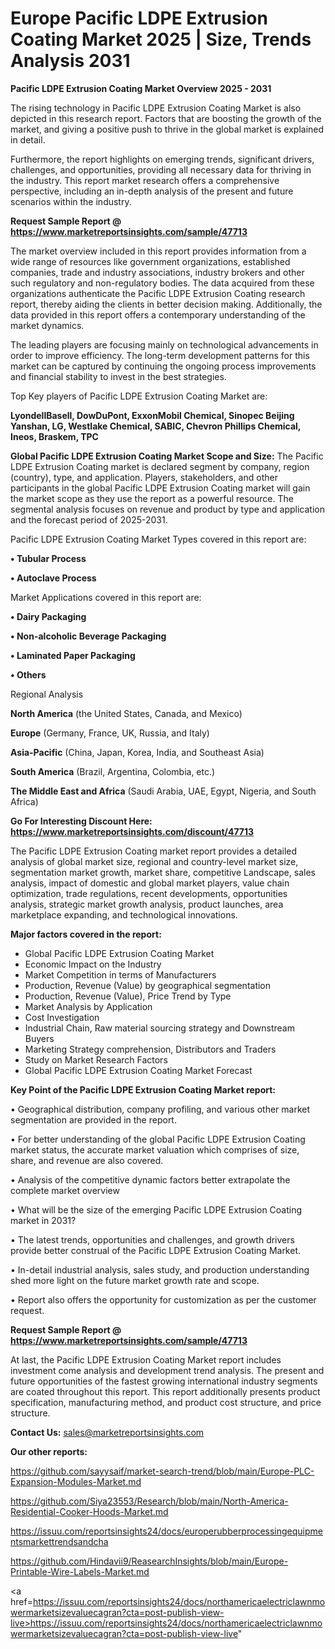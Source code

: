# Europe Pacific LDPE Extrusion Coating Market 2025 | Size, Trends Analysis 2031

<Strong> Pacific LDPE Extrusion Coating Market Overview 2025 - 2031</strong>

The rising technology in Pacific LDPE Extrusion Coating Market is also depicted in this research report. Factors that are boosting the growth of the market, and giving a positive push to thrive in the global market is explained in detail.

Furthermore, the report highlights on emerging trends, significant drivers, challenges, and opportunities, providing all necessary data for thriving in the industry. This report market research offers a comprehensive perspective, including an in-depth analysis of the present and future scenarios within the industry.

<strong>Request Sample Report @ <a href=https://www.marketreportsinsights.com/sample/47713>https://www.marketreportsinsights.com/sample/47713</a></strong>

The market overview included in this report provides information from a wide range of resources like government organizations, established companies, trade and industry associations, industry brokers and other such regulatory and non-regulatory bodies. The data acquired from these organizations authenticate the Pacific LDPE Extrusion Coating research report, thereby aiding the clients in better decision making. Additionally, the data provided in this report offers a contemporary understanding of the market dynamics.

The leading players are focusing mainly on technological advancements in order to improve efficiency. The long-term development patterns for this market can be captured by continuing the ongoing process improvements and financial stability to invest in the best strategies.

Top Key players of Pacific LDPE Extrusion Coating Market are:

<strong>LyondellBasell, DowDuPont, ExxonMobil Chemical, Sinopec Beijing Yanshan, LG, Westlake Chemical, SABIC, Chevron Phillips Chemical, Ineos, Braskem, TPC</strong>

<strong><b>Global Pacific LDPE Extrusion Coating Market Scope and Size:</b></strong>
The Pacific LDPE Extrusion Coating market is declared segment by company, region (country), type, and application. Players, stakeholders, and other participants in the global Pacific LDPE Extrusion Coating market will gain the market scope as they use the report as a powerful resource. The segmental analysis focuses on revenue and product by type and application and the forecast period of 2025-2031.

Pacific LDPE Extrusion Coating Market Types covered in this report are:

<strong>•  Tubular Process

•  Autoclave Process</strong>

Market Applications covered in this report are:

<strong>•  Dairy Packaging

•  Non-alcoholic Beverage Packaging

•  Laminated Paper Packaging

•  Others</strong> 

Regional Analysis

<strong>North America</strong> (the United States, Canada, and Mexico)

<strong>Europe</strong> (Germany, France, UK, Russia, and Italy)

<strong>Asia-Pacific</strong> (China, Japan, Korea, India, and Southeast Asia)

<strong>South America</strong> (Brazil, Argentina, Colombia, etc.)

<strong>The Middle East and Africa</strong> (Saudi Arabia, UAE, Egypt, Nigeria, and South Africa)

<strong>Go For Interesting Discount Here: <a href=https://www.marketreportsinsights.com/discount/47713>https://www.marketreportsinsights.com/discount/47713</a></strong>

The Pacific LDPE Extrusion Coating market report provides a detailed analysis of global market size, regional and country-level market size, segmentation market growth, market share, competitive Landscape, sales analysis, impact of domestic and global market players, value chain optimization, trade regulations, recent developments, opportunities analysis, strategic market growth analysis, product launches, area marketplace expanding, and technological innovations.

<strong><b>Major factors covered in the report:</b></strong>
<ul>
  <li>Global Pacific LDPE Extrusion Coating Market </li>
  <li>Economic Impact on the Industry</li>
  <li>Market Competition in terms of Manufacturers</li>
  <li>Production, Revenue (Value) by geographical segmentation</li>
  <li>Production, Revenue (Value), Price Trend by Type</li>
  <li>Market Analysis by Application</li>
  <li>Cost Investigation</li>
  <li>Industrial Chain, Raw material sourcing strategy and Downstream Buyers</li>
  <li>Marketing Strategy comprehension, Distributors and Traders</li>
  <li>Study on Market Research Factors</li>
  <li>Global Pacific LDPE Extrusion Coating Market Forecast</li>
</ul>

<strong><b>Key Point of the Pacific LDPE Extrusion Coating Market report:</b></strong>

• Geographical distribution, company profiling, and various other market segmentation are provided in the report.

• For better understanding of the global Pacific LDPE Extrusion Coating market status, the accurate market valuation which comprises of size, share, and revenue are also covered.

• Analysis of the competitive dynamic factors better extrapolate the complete market overview

• What will be the size of the emerging Pacific LDPE Extrusion Coating market in 2031?

• The latest trends, opportunities and challenges, and growth drivers provide better construal of the Pacific LDPE Extrusion Coating Market.

• In-detail industrial analysis, sales study, and production understanding shed more light on the future market growth rate and scope.

• Report also offers the opportunity for customization as per the customer request.

<strong>Request Sample Report @ <a href=https://www.marketreportsinsights.com/sample/47713>https://www.marketreportsinsights.com/sample/47713</a></strong>

At last, the Pacific LDPE Extrusion Coating Market report includes investment come analysis and development trend analysis. The present and future opportunities of the fastest growing international industry segments are coated throughout this report. This report additionally presents product specification, manufacturing method, and product cost structure, and price structure.

<strong>Contact Us:</strong>
sales@marketreportsinsights.com

<strong>Our other reports:</strong>

<a href=https://github.com/sayysaif/market-search-trend/blob/main/Europe-PLC-Expansion-Modules-Market.md>https://github.com/sayysaif/market-search-trend/blob/main/Europe-PLC-Expansion-Modules-Market.md</a>

<a href=https://github.com/Siya23553/Research/blob/main/North-America-Residential-Cooker-Hoods-Market.md>https://github.com/Siya23553/Research/blob/main/North-America-Residential-Cooker-Hoods-Market.md</a>

<a href=https://issuu.com/reportsinsights24/docs/europerubberprocessingequipmentsmarkettrendsandcha>https://issuu.com/reportsinsights24/docs/europerubberprocessingequipmentsmarkettrendsandcha</a>

<a href=https://github.com/Hindavii9/ReasearchInsights/blob/main/Europe-Printable-Wire-Labels-Market.md>https://github.com/Hindavii9/ReasearchInsights/blob/main/Europe-Printable-Wire-Labels-Market.md</a>

<a href=https://issuu.com/reportsinsights24/docs/northamericaelectriclawnmowermarketsizevaluecagran?cta=post-publish-view-live>https://issuu.com/reportsinsights24/docs/northamericaelectriclawnmowermarketsizevaluecagran?cta=post-publish-view-live</a>"
